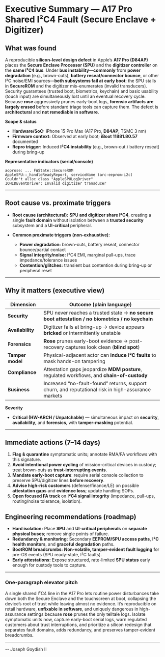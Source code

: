 # Executive Summary — A17 Pro Shared I²C4 Fault (Secure Enclave + Digitizer)

## What was found

A reproducible **silicon-level design defect** in Apple’s **A17 Pro (D84AP)** places the **Secure Enclave Processor (SPU)** and the **digitizer controller** on the **same I²C4 bus**. Under **bus instability**—**commonly** from **power degradation** (e.g., brown-outs), **battery reseat/connector bounce**, or other I²C noise/EMI sources—**both subsystems fail at early boot**: the SPU stalls in **SecureROM** and the digitizer mis-enumerates (invalid transducers). Security guarantees (trusted boot, biometrics, keychain) and basic usability (touch input) are simultaneously lost until an eventual recovery cycle. Because **rose** aggressively prunes early-boot logs, **forensic artifacts are largely erased** before standard triage tools can capture them. The defect is **architectural** and **not remediable in software**.

**Scope & status**

* **Hardware/SoC:** iPhone 15 Pro Max (A17 Pro, **D84AP**, TSMC 3 nm)
* **Firmware context:** Observed at early boot; **iBoot 11881.80.57** documented
* **Repro trigger:** Induced **I²C4 instability** (e.g., brown-out / battery reseat) during bring-up

**Representative indicators (serial/console)**

```
aoprose: ... FWState::SecureROM
AppleSPU::_handleReadyReport, serviceName (arc-eeprom-i2c)
Couldn't alloc class "AppleSPULogDriver"
IOHIDEventDriver: Invalid digitizer transducer
```

---

## Root cause vs. proximate triggers

* **Root cause (architectural):** **SPU and digitizer share I²C4**, creating a single **fault domain** without isolation between a **trusted security** subsystem and a **UI-critical** peripheral.
* **Common proximate triggers (non-exhaustive):**

  * **Power degradation:** brown-outs, battery reseat, connector bounce/partial contact
  * **Signal integrity/noise:** I²C4 EMI, marginal pull-ups, trace impedance/tolerance issues
  * **Contention/glitches:** transient bus contention during bring-up or peripheral reset

---

## Why it matters (executive view)

| Dimension        | Outcome (plain language)                                                                           |
| ---------------- | -------------------------------------------------------------------------------------------------- |
| **Security**     | SPU never reaches a trusted state → **no secure boot attestation / no biometrics / no keychain**   |
| **Availability** | Digitizer fails at bring-up → device appears **bricked** or intermittently unstable                |
| **Forensics**    | **Rose** prunes early-boot evidence → post-recovery captures look clean (**blind spot**)           |
| **Tamper model** | Physical-adjacent actor can **induce I²C faults** to mask hands-on tampering                       |
| **Compliance**   | Attestation gaps jeopardize **MDM posture**, regulated workflows, and **chain-of-custody**         |
| **Business**     | Increased “no-fault-found” returns, support churn, and reputational risk in high-assurance markets |

**Severity**

* **Critical (HW-ARCH / Unpatchable)** — simultaneous impact on **security**, **availability**, and **forensics**, with **tamper-masking** potential.

---

## Immediate actions (7–14 days)

1. **Flag & quarantine** symptomatic units; annotate RMA/FA workflows with this signature.
2. **Avoid intentional power cycling** of mission-critical devices in custody; treat brown-outs as **trust-interrupting events**.
3. **Mandate early-boot capture**: require serial console collection to preserve SPU/digitizer lines **before recovery**.
4. **Advise high-risk customers** (defense/finance/LE) on possible **attestation gaps** and **evidence loss**; update handling SOPs.
5. **Open focused FA track** on **I²C4 signal integrity** (impedance, pull-ups, routing/noise tolerance, isolation).


## Engineering recommendations (roadmap)

* **Hard isolation:** Place **SPU** and **UI-critical peripherals** on **separate physical buses**; remove single points of failure.
* **Redundancy & monitoring:** Secondary **EEPROM/SPU access paths**, **I²C health monitors**, and **graceful degradation** paths.
* **BootROM breadcrumbs:** **Non-volatile, tamper-evident fault logging** for pre-OS events (SPU ready-state, I²C faults).
* **Early attestations:** Expose structured, rate-limited **SPU status** early enough for custody tools to capture.

---

### One-paragraph elevator pitch

A single shared I²C4 line in the A17 Pro lets routine power disturbances take down both the Secure Enclave and the touchscreen at boot, collapsing the device’s root of trust while leaving almost no evidence. It’s reproducible on retail hardware, **unfixable in software**, and uniquely dangerous in high-assurance settings because **rose** prunes the only telltale logs. Isolate symptomatic units now, capture early-boot serial logs, warn regulated customers about trust interruptions, and prioritize a silicon redesign that separates fault domains, adds redundancy, and preserves tamper-evident breadcrumbs.

---


-- Joseph Goydish II

